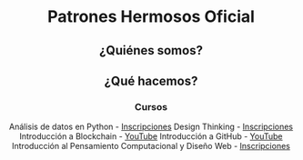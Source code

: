 <div align="center">

# Patrones Hermosos Oficial

## ¿Quiénes somos?

## ¿Qué hacemos?

### Cursos
Análisis de datos en Python - [Inscripciones]()
Design Thinking - [Inscripciones]()
Introducción a Blockchain - [YouTube]()
Introducción a GitHub - [YouTube]()
Introducción al Pensamiento Computacional y Diseño Web - [Inscripciones]()

</div>
